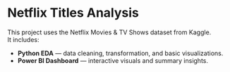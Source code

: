 # Netflix Titles Analysis

This project uses the Netflix Movies & TV Shows dataset from Kaggle.  
It includes:
- **Python EDA** — data cleaning, transformation, and basic visualizations.
- **Power BI Dashboard** — interactive visuals and summary insights.
